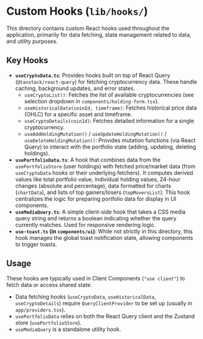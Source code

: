 # Custom Hooks (`lib/hooks/`)

This directory contains custom React hooks used throughout the application, primarily for data fetching, state management related to data, and utility purposes.

## Key Hooks

*   **`useCryptoData.ts`**: Provides hooks built on top of React Query (`@tanstack/react-query`) for fetching cryptocurrency data. These handle caching, background updates, and error states.
    *   `useCryptoList()`: Fetches the list of available cryptocurrencies (see selection dropdown in `components/holding-form.tsx`).
    *   `useHistoricalData(coinId, timeframe)`: Fetches historical price data (OHLC) for a specific asset and timeframe.
    *   `useCryptoDetails(coinId)`: Fetches detailed information for a single cryptocurrency.
    *   `useAddHoldingMutation()` / `useUpdateHoldingMutation()` / `useDeleteHoldingMutation()`: Provides mutation functions (via React Query) to interact with the portfolio state (adding, updating, deleting holdings).
*   **`usePortfolioData.ts`**: A hook that combines data from the `usePortfolioStore` (user holdings) with fetched price/market data (from `useCryptoData` hooks or their underlying fetchers). It computes derived values like total portfolio value, individual holding values, 24-hour changes (absolute and percentage), data formatted for charts (`chartData`), and lists of top gainers/losers (`topMoversList`). This hook centralizes the logic for preparing portfolio data for display in UI components.
*   **`useMediaQuery.ts`**: A simple client-side hook that takes a CSS media query string and returns a boolean indicating whether the query currently matches. Used for responsive rendering logic.
*   **`use-toast.ts` (in `components/ui`)**: While not strictly in this directory, this hook manages the global toast notification state, allowing components to trigger toasts.

## Usage

These hooks are typically used in Client Components (`"use client"`) to fetch data or access shared state.

- Data fetching hooks (`useCryptoData`, `useHistoricalData`, `useCryptoDetails`) require `QueryClientProvider` to be set up (usually in `app/providers.tsx`).
- `usePortfolioData` relies on both the React Query client and the Zustand store (`usePortfolioStore`).
- `useMediaQuery` is a standalone utility hook. 